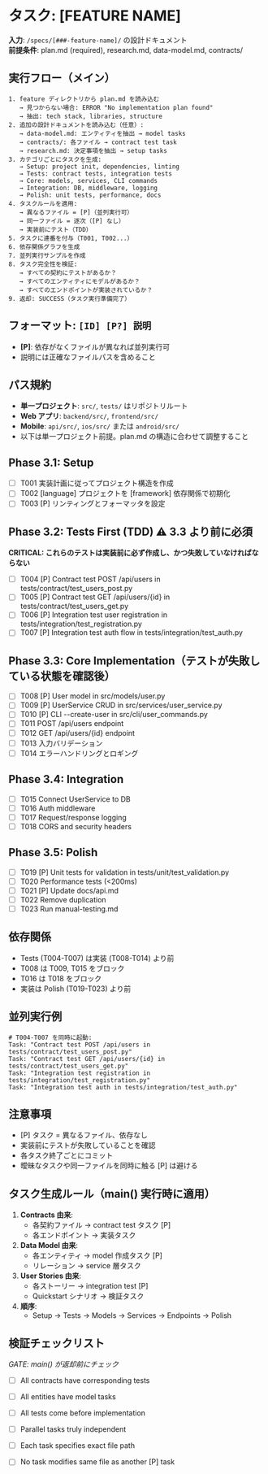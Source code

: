 # タスク: [FEATURE NAME]

**入力**: `/specs/[###-feature-name]/` の設計ドキュメント  
**前提条件**: plan.md (required), research.md, data-model.md, contracts/

## 実行フロー（メイン）
```
1. feature ディレクトリから plan.md を読み込む
   → 見つからない場合: ERROR "No implementation plan found"
   → 抽出: tech stack, libraries, structure
2. 追加の設計ドキュメントを読み込む（任意）:
   → data-model.md: エンティティを抽出 → model tasks
   → contracts/: 各ファイル → contract test task
   → research.md: 決定事項を抽出 → setup tasks
3. カテゴリごとにタスクを生成:
   → Setup: project init, dependencies, linting
   → Tests: contract tests, integration tests
   → Core: models, services, CLI commands
   → Integration: DB, middleware, logging
   → Polish: unit tests, performance, docs
4. タスクルールを適用:
   → 異なるファイル = [P]（並列実行可）
   → 同一ファイル = 逐次（[P] なし）
   → 実装前にテスト（TDD）
5. タスクに連番を付与（T001, T002...）
6. 依存関係グラフを生成
7. 並列実行サンプルを作成
8. タスク完全性を検証:
   → すべての契約にテストがあるか？
   → すべてのエンティティにモデルがあるか？
   → すべてのエンドポイントが実装されているか？
9. 返却: SUCCESS（タスク実行準備完了）
```

## フォーマット: `[ID] [P?] 説明`
- **[P]**: 依存がなくファイルが異なれば並列実行可
- 説明には正確なファイルパスを含めること

## パス規約
- **単一プロジェクト**: `src/`, `tests/` はリポジトリルート
- **Web アプリ**: `backend/src/`, `frontend/src/`
- **Mobile**: `api/src/`, `ios/src/` または `android/src/`
- 以下は単一プロジェクト前提。plan.md の構造に合わせて調整すること

## Phase 3.1: Setup
- [ ] T001 実装計画に従ってプロジェクト構造を作成
- [ ] T002 [language] プロジェクトを [framework] 依存関係で初期化
- [ ] T003 [P] リンティングとフォーマッタを設定

## Phase 3.2: Tests First (TDD) ⚠️ 3.3 より前に必須
**CRITICAL: これらのテストは実装前に必ず作成し、かつ失敗していなければならない**
- [ ] T004 [P] Contract test POST /api/users in tests/contract/test_users_post.py
- [ ] T005 [P] Contract test GET /api/users/{id} in tests/contract/test_users_get.py
- [ ] T006 [P] Integration test user registration in tests/integration/test_registration.py
- [ ] T007 [P] Integration test auth flow in tests/integration/test_auth.py

## Phase 3.3: Core Implementation（テストが失敗している状態を確認後）
- [ ] T008 [P] User model in src/models/user.py
- [ ] T009 [P] UserService CRUD in src/services/user_service.py
- [ ] T010 [P] CLI --create-user in src/cli/user_commands.py
- [ ] T011 POST /api/users endpoint
- [ ] T012 GET /api/users/{id} endpoint
- [ ] T013 入力バリデーション
- [ ] T014 エラーハンドリングとロギング

## Phase 3.4: Integration
- [ ] T015 Connect UserService to DB
- [ ] T016 Auth middleware
- [ ] T017 Request/response logging
- [ ] T018 CORS and security headers

## Phase 3.5: Polish
- [ ] T019 [P] Unit tests for validation in tests/unit/test_validation.py
- [ ] T020 Performance tests (<200ms)
- [ ] T021 [P] Update docs/api.md
- [ ] T022 Remove duplication
- [ ] T023 Run manual-testing.md

## 依存関係
- Tests (T004-T007) は実装 (T008-T014) より前
- T008 は T009, T015 をブロック
- T016 は T018 をブロック
- 実装は Polish (T019-T023) より前

## 並列実行例
```
# T004-T007 を同時に起動:
Task: "Contract test POST /api/users in tests/contract/test_users_post.py"
Task: "Contract test GET /api/users/{id} in tests/contract/test_users_get.py"
Task: "Integration test registration in tests/integration/test_registration.py"
Task: "Integration test auth in tests/integration/test_auth.py"
```

## 注意事項
- [P] タスク = 異なるファイル、依存なし
- 実装前にテストが失敗していることを確認
- 各タスク終了ごとにコミット
- 曖昧なタスクや同一ファイルを同時に触る [P] は避ける

## タスク生成ルール（main() 実行時に適用）
1. **Contracts 由来**:
   - 各契約ファイル → contract test タスク [P]
   - 各エンドポイント → 実装タスク
2. **Data Model 由来**:
   - 各エンティティ → model 作成タスク [P]
   - リレーション → service 層タスク
3. **User Stories 由来**:
   - 各ストーリー → integration test [P]
   - Quickstart シナリオ → 検証タスク
4. **順序**:
   - Setup → Tests → Models → Services → Endpoints → Polish

## 検証チェックリスト
*GATE: main() が返却前にチェック*
- [ ] All contracts have corresponding tests
- [ ] All entities have model tasks
- [ ] All tests come before implementation
- [ ] Parallel tasks truly independent
- [ ] Each task specifies exact file path
- [ ] No task modifies same file as another [P] task

